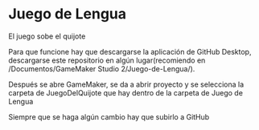 # Juego de Lengua
 El juego sobe el quijote

Para que funcione hay que descargarse la aplicación de GitHub Desktop, descargarse este repositorio en 
algún lugar(recomiendo en /Documentos/GameMaker Studio 2/Juego-de-Lengua/).

Después se abre GameMaker, se da a abrir proyecto y se selecciona la carpeta de JuegoDelQuijote que hay dentro de la carpeta de Juego de Lengua

Siempre que se haga algún cambio hay que subirlo a GitHub